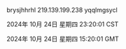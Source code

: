 brysjhhrhl 219.139.199.238 yqqlmgsycl

2024年 10月 24日 星期四 23:20:01 CST

2024年 10月 24日 星期四 15:20:01 GMT

